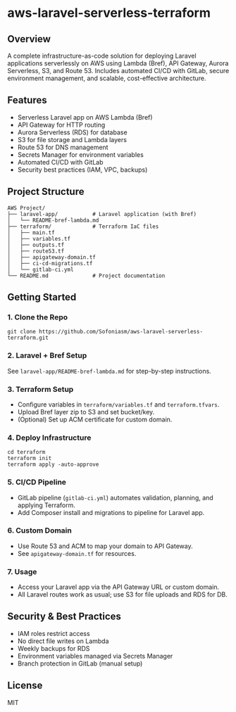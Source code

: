 # aws-laravel-serverless-terraform

## Overview
A complete infrastructure-as-code solution for deploying Laravel applications serverlessly on AWS using Lambda (Bref), API Gateway, Aurora Serverless, S3, and Route 53. Includes automated CI/CD with GitLab, secure environment management, and scalable, cost-effective architecture.

## Features
- Serverless Laravel app on AWS Lambda (Bref)
- API Gateway for HTTP routing
- Aurora Serverless (RDS) for database
- S3 for file storage and Lambda layers
- Route 53 for DNS management
- Secrets Manager for environment variables
- Automated CI/CD with GitLab
- Security best practices (IAM, VPC, backups)

## Project Structure
```
AWS Project/
├── laravel-app/           # Laravel application (with Bref)
│   └── README-bref-lambda.md
├── terraform/             # Terraform IaC files
│   ├── main.tf
│   ├── variables.tf
│   ├── outputs.tf
│   ├── route53.tf
│   ├── apigateway-domain.tf
│   ├── ci-cd-migrations.tf
│   └── gitlab-ci.yml
└── README.md              # Project documentation
```

## Getting Started
### 1. Clone the Repo
```
git clone https://github.com/Sofoniasm/aws-laravel-serverless-terraform.git
```

### 2. Laravel + Bref Setup
See `laravel-app/README-bref-lambda.md` for step-by-step instructions.

### 3. Terraform Setup
- Configure variables in `terraform/variables.tf` and `terraform.tfvars`.
- Upload Bref layer zip to S3 and set bucket/key.
- (Optional) Set up ACM certificate for custom domain.

### 4. Deploy Infrastructure
```
cd terraform
terraform init
terraform apply -auto-approve
```

### 5. CI/CD Pipeline
- GitLab pipeline (`gitlab-ci.yml`) automates validation, planning, and applying Terraform.
- Add Composer install and migrations to pipeline for Laravel app.

### 6. Custom Domain
- Use Route 53 and ACM to map your domain to API Gateway.
- See `apigateway-domain.tf` for resources.

### 7. Usage
- Access your Laravel app via the API Gateway URL or custom domain.
- All Laravel routes work as usual; use S3 for file uploads and RDS for DB.

## Security & Best Practices
- IAM roles restrict access
- No direct file writes on Lambda
- Weekly backups for RDS
- Environment variables managed via Secrets Manager
- Branch protection in GitLab (manual setup)

## License
MIT
